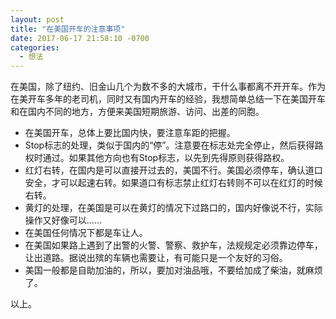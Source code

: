 ```yaml
---
layout: post
title: "在美国开车的注意事项"
date: 2017-06-17 21:58:10 -0700
categories:
  - 想法
---
```

在美国，除了纽约、旧金山几个为数不多的大城市，干什么事都离不开开车。作为在美开车多年的老司机，同时又有国内开车的经验，我想简单总结一下在美国开车和在国内不同的地方，方便来美国短期旅游、访问、出差的同胞。

- 在美国开车，总体上要比国内快，要注意车距的把握。
- Stop标志的处理，类似于国内的“停”。注意要在标志处完全停止，然后获得路权时通过。如果其他方向也有Stop标志，以先到先得原则获得路权。
- 红灯右转，在国内是可以直接开过去的，美国不行。美国必须停车，确认道口安全，才可以起速右转。如果道口有标志禁止红灯右转则不可以在红灯的时候右转。
- 黄灯的处理，在美国是可以在黄灯的情况下过路口的，国内好像说不行，实际操作又好像可以......
- 在美国任何情况下都是车让人。
- 在美国如果路上遇到了出警的火警、警察、救护车，法规规定必须靠边停车，让出道路。据说出殡的车辆也需要让，有可能只是一个友好的习俗。
- 美国一般都是自助加油的，所以，要加对油品哦，不要给加成了柴油，就麻烦了。

以上。
